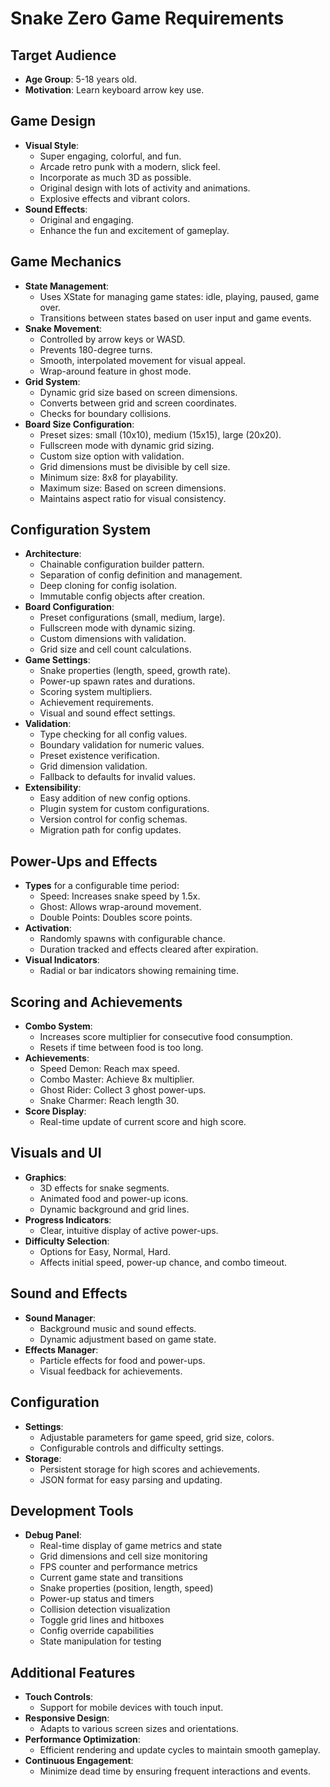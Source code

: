 # Snake Zero Game Requirements

## Target Audience

- **Age Group**: 5-18 years old.
- **Motivation**: Learn keyboard arrow key use.

## Game Design

- **Visual Style**:
    - Super engaging, colorful, and fun.
    - Arcade retro punk with a modern, slick feel.
    - Incorporate as much 3D as possible.
    - Original design with lots of activity and animations.
    - Explosive effects and vibrant colors.
- **Sound Effects**:
    - Original and engaging.
    - Enhance the fun and excitement of gameplay.

## Game Mechanics

- **State Management**:
    - Uses XState for managing game states: idle, playing, paused, game over.
    - Transitions between states based on user input and game events.
- **Snake Movement**:
    - Controlled by arrow keys or WASD.
    - Prevents 180-degree turns.
    - Smooth, interpolated movement for visual appeal.
    - Wrap-around feature in ghost mode.
- **Grid System**:
    - Dynamic grid size based on screen dimensions.
    - Converts between grid and screen coordinates.
    - Checks for boundary collisions.
- **Board Size Configuration**:
    - Preset sizes: small (10x10), medium (15x15), large (20x20).
    - Fullscreen mode with dynamic grid sizing.
    - Custom size option with validation.
    - Grid dimensions must be divisible by cell size.
    - Minimum size: 8x8 for playability.
    - Maximum size: Based on screen dimensions.
    - Maintains aspect ratio for visual consistency.

## Configuration System

- **Architecture**:
    - Chainable configuration builder pattern.
    - Separation of config definition and management.
    - Deep cloning for config isolation.
    - Immutable config objects after creation.
- **Board Configuration**:
    - Preset configurations (small, medium, large).
    - Fullscreen mode with dynamic sizing.
    - Custom dimensions with validation.
    - Grid size and cell count calculations.
- **Game Settings**:
    - Snake properties (length, speed, growth rate).
    - Power-up spawn rates and durations.
    - Scoring system multipliers.
    - Achievement requirements.
    - Visual and sound effect settings.
- **Validation**:
    - Type checking for all config values.
    - Boundary validation for numeric values.
    - Preset existence verification.
    - Grid dimension validation.
    - Fallback to defaults for invalid values.
- **Extensibility**:
    - Easy addition of new config options.
    - Plugin system for custom configurations.
    - Version control for config schemas.
    - Migration path for config updates.

## Power-Ups and Effects

- **Types** for a configurable time period:
    - Speed: Increases snake speed by 1.5x.
    - Ghost: Allows wrap-around movement.
    - Double Points: Doubles score points.
- **Activation**:
    - Randomly spawns with configurable chance.
    - Duration tracked and effects cleared after expiration.
- **Visual Indicators**:
    - Radial or bar indicators showing remaining time.

## Scoring and Achievements

- **Combo System**:
    - Increases score multiplier for consecutive food consumption.
    - Resets if time between food is too long.
- **Achievements**:
    - Speed Demon: Reach max speed.
    - Combo Master: Achieve 8x multiplier.
    - Ghost Rider: Collect 3 ghost power-ups.
    - Snake Charmer: Reach length 30.
- **Score Display**:
    - Real-time update of current score and high score.

## Visuals and UI

- **Graphics**:
    - 3D effects for snake segments.
    - Animated food and power-up icons.
    - Dynamic background and grid lines.
- **Progress Indicators**:
    - Clear, intuitive display of active power-ups.
- **Difficulty Selection**:
    - Options for Easy, Normal, Hard.
    - Affects initial speed, power-up chance, and combo timeout.

## Sound and Effects

- **Sound Manager**:
    - Background music and sound effects.
    - Dynamic adjustment based on game state.
- **Effects Manager**:
    - Particle effects for food and power-ups.
    - Visual feedback for achievements.

## Configuration

- **Settings**:
    - Adjustable parameters for game speed, grid size, colors.
    - Configurable controls and difficulty settings.
- **Storage**:
    - Persistent storage for high scores and achievements.
    - JSON format for easy parsing and updating.

## Development Tools

- **Debug Panel**:
    - Real-time display of game metrics and state
    - Grid dimensions and cell size monitoring
    - FPS counter and performance metrics
    - Current game state and transitions
    - Snake properties (position, length, speed)
    - Power-up status and timers
    - Collision detection visualization
    - Toggle grid lines and hitboxes
    - Config override capabilities
    - State manipulation for testing

## Additional Features

- **Touch Controls**:
    - Support for mobile devices with touch input.
- **Responsive Design**:
    - Adapts to various screen sizes and orientations.
- **Performance Optimization**:
    - Efficient rendering and update cycles to maintain smooth gameplay.
- **Continuous Engagement**:
    - Minimize dead time by ensuring frequent interactions and events.

